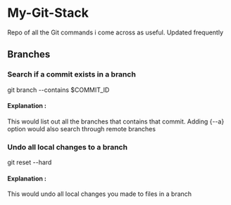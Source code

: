 # My-Git-Stack
Repo of all the Git commands i come across as useful. Updated frequently


## Branches

### Search if a commit exists in a branch
git branch --contains $COMMIT_ID
#### Explanation : 
This would list out all the branches that contains that commit. Adding {--a} option would also search through remote branches

### Undo all local changes to a branch
git reset --hard
#### Explanation : 
This would undo all local changes you made to files in a branch


